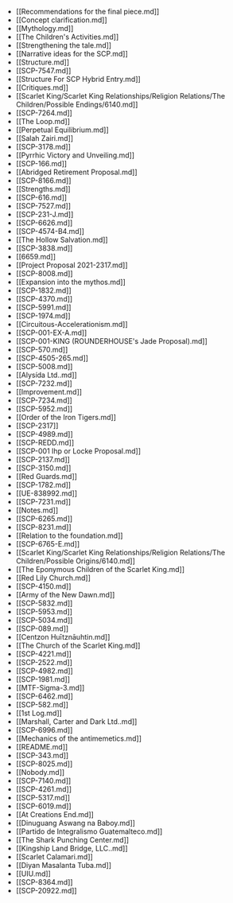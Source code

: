 - [[Recommendations for the final piece.md]]
- [[Concept clarification.md]]
- [[Mythology.md]]
- [[The Children's Activities.md]]
- [[Strengthening the tale.md]]
- [[Narrative ideas for the SCP.md]]
- [[Structure.md]]
- [[SCP-7547.md]]
- [[Structure For SCP Hybrid Entry.md]]
- [[Critiques.md]]
- [[Scarlet King/Scarlet King Relationships/Religion Relations/The Children/Possible Endings/6140.md]]
- [[SCP-7264.md]]
- [[The Loop.md]]
- [[Perpetual Equilibrium.md]]
- [[Salah Zairi.md]]
- [[SCP-3178.md]]
- [[Pyrrhic Victory and Unveiling.md]]
- [[SCP-166.md]]
- [[Abridged Retirement Proposal.md]]
- [[SCP-8166.md]]
- [[Strengths.md]]
- [[SCP-616.md]]
- [[SCP-7527.md]]
- [[SCP-231-J.md]]
- [[SCP-6626.md]]
- [[SCP-4574-B4.md]]
- [[The Hollow Salvation.md]]
- [[SCP-3838.md]]
- [[6659.md]]
- [[Project Proposal 2021-2317.md]]
- [[SCP-8008.md]]
- [[Expansion into the mythos.md]]
- [[SCP-1832.md]]
- [[SCP-4370.md]]
- [[SCP-5991.md]]
- [[SCP-1974.md]]
- [[Circuitous-Accelerationism.md]]
- [[SCP-001-EX-A.md]]
- [[SCP-001-KING (ROUNDERHOUSE's Jade Proposal).md]]
- [[SCP-570.md]]
- [[SCP-4505-265.md]]
- [[SCP-5008.md]]
- [[Alysída Ltd..md]]
- [[SCP-7232.md]]
- [[Improvement.md]]
- [[SCP-7234.md]]
- [[SCP-5952.md]]
- [[Order of the Iron Tigers.md]]
- [[SCP-2317]]
- [[SCP-4989.md]]
- [[SCP-REDD.md]]
- [[SCP-001 Ihp or Locke Proposal.md]]
- [[SCP-2137.md]]
- [[SCP-3150.md]]
- [[Red Guards.md]]
- [[SCP-1782.md]]
- [[UE-838992.md]]
- [[SCP-7231.md]]
- [[Notes.md]]
- [[SCP-6265.md]]
- [[SCP-8231.md]]
- [[Relation to the foundation.md]]
- [[SCP-6765-E.md]]
- [[Scarlet King/Scarlet King Relationships/Religion Relations/The Children/Possible Origins/6140.md]]
- [[The Eponymous Children of the Scarlet King.md]]
- [[Red Lily Church.md]]
- [[SCP-4150.md]]
- [[Army of the New Dawn.md]]
- [[SCP-5832.md]]
- [[SCP-5953.md]]
- [[SCP-5034.md]]
- [[SCP-089.md]]
- [[Centzon Huītznāuhtin.md]]
- [[The Church of the Scarlet King.md]]
- [[SCP-4221.md]]
- [[SCP-2522.md]]
- [[SCP-4982.md]]
- [[SCP-1981.md]]
- [[MTF-Sigma-3.md]]
- [[SCP-6462.md]]
- [[SCP-582.md]]
- [[1st Log.md]]
- [[Marshall, Carter and Dark Ltd..md]]
- [[SCP-6996.md]]
- [[Mechanics of the antimemetics.md]]
- [[README.md]]
- [[SCP-343.md]]
- [[SCP-8025.md]]
- [[Nobody.md]]
- [[SCP-7140.md]]
- [[SCP-4261.md]]
- [[SCP-5317.md]]
- [[SCP-6019.md]]
- [[At Creations End.md]]
- [[Dinuguang Aswang na Baboy.md]]
- [[Partido de Integralismo Guatemalteco.md]]
- [[The Shark Punching Center.md]]
- [[Kingship Land Bridge, LLC..md]]
- [[Scarlet Calamari.md]]
- [[Diyan Masalanta Tuba.md]]
- [[UIU.md]]
- [[SCP-8364.md]]
- [[SCP-20922.md]]
